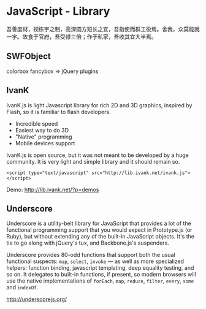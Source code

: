 # JavaScript - Library

吾善度材，视栋宇之制，高深圆方短长之宜，吾指使而群工役焉。舍我，众莫能就一宇。故食于官府，吾受禄三倍；作于私家，吾收其宜大半焉。

## SWFObject

colorbox fancybox => jQuery plugins

## IvanK

IvanK.js is light Javascript library for rich 2D and 3D graphics, inspired by Flash, so it is familiar to flash developers.

* Incredible speed
* Easiest way to do 3D
* "Native" programming
* Mobile devices support

IvanK.js is open source, but it was not meant to be developed by a huge community. It is very light and simple library
and it should remain so. 


```markup
<script type="text/javascript" src="http://lib.ivank.net/ivank.js"></script>
```

Demo: http://lib.ivank.net/?p=demos <sup><i class="fa fa-external-link fa-fw"></i></sup>

## Underscore

Underscore is a utility-belt library for JavaScript that provides a lot of the functional programming support that you
would expect in Prototype.js (or Ruby), but without extending any of the built-in JavaScript objects. It's the tie to go
along with jQuery's tux, and Backbone.js's suspenders.

Underscore provides 80-odd functions that support both the usual functional suspects: ```map```, ```select```, ```invoke``` — as well as
more specialized helpers: function binding, javascript templating, deep equality testing, and so on. It delegates to
built-in functions, if present, so modern browsers will use the native implementations of ```forEach```, ```map```, ```reduce```, ```filter```,
```every```, ```some``` and ```indexOf```.

http://underscorejs.org/ <sup><i class="fa fa-external-link fa-fw"></i></sup>

